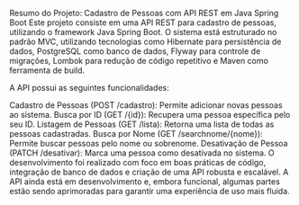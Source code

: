 Resumo do Projeto: Cadastro de Pessoas com API REST em Java Spring Boot
Este projeto consiste em uma API REST para cadastro de pessoas, utilizando o framework Java Spring Boot. O sistema está estruturado no padrão MVC, utilizando tecnologias como Hibernate para persistência de dados, PostgreSQL como banco de dados, Flyway para controle de migrações, Lombok para redução de código repetitivo e Maven como ferramenta de build.

A API possui as seguintes funcionalidades:

Cadastro de Pessoas (POST /cadastro): Permite adicionar novas pessoas ao sistema.
Busca por ID (GET /{id}): Recupera uma pessoa específica pelo seu ID.
Listagem de Pessoas (GET /lista): Retorna uma lista de todas as pessoas cadastradas.
Busca por Nome (GET /searchnome/{nome}): Permite buscar pessoas pelo nome ou sobrenome.
Desativação de Pessoa (PATCH /desativar): Marca uma pessoa como desativada no sistema.
O desenvolvimento foi realizado com foco em boas práticas de código, integração de banco de dados e criação de uma API robusta e escalável. A API ainda está em desenvolvimento e, embora funcional, algumas partes estão sendo aprimoradas para garantir uma experiência de uso mais fluida.

